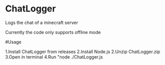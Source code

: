 # ChatLogger
Logs the chat of a minecraft server

Currently the code only supports offline mode

#Usage

1.Install ChatLogger from releases
2.Install Node.js
2.Unzip ChatLogger.zip
3.Open in terminal
4.Run "node ./ChatLogger.js
